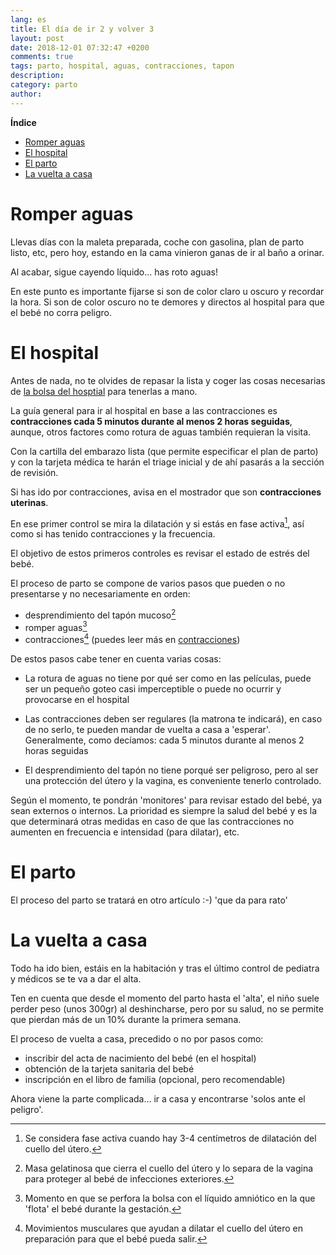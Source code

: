 ```yaml
---
lang: es
title: El día de ir 2 y volver 3
layout: post
date: 2018-12-01 07:32:47 +0200
comments: true
tags: parto, hospital, aguas, contracciones, tapon
description:
category: parto
author:
---
```


**Índice**
<!-- TOC depthFrom:1 insertAnchor:true orderedList:true -->

- [Romper aguas](#romper-aguas)
- [El hospital](#el-hospital)
- [El parto](#el-parto)
- [La vuelta a casa](#la-vuelta-a-casa)

<!-- /TOC -->

<a id="markdown-romper-aguas" name="romper-aguas"></a>
# Romper aguas

Llevas días con la maleta preparada, coche con gasolina, plan de parto listo, etc, pero hoy, estando en la cama vinieron ganas de ir al baño a orinar.

Al acabar, sigue cayendo líquido... has roto aguas!

En este punto es importante fijarse si son de color claro u oscuro y recordar la hora. Si son de color oscuro no te demores y directos al hospital para que el bebé no corra peligro.

<a id="markdown-el-hospital" name="el-hospital"></a>
# El hospital

Antes de nada, no te olvides de repasar la lista y coger las cosas necesarias de [la bolsa del hosptial]({filename}maleta.md) para tenerlas a mano.

La guía general para ir al hospital en base a las contracciones es **contracciones cada 5 minutos durante al menos 2 horas seguidas**, aunque, otros factores como rotura de aguas también requieran la visita.

Con la cartilla del embarazo lista (que permite especificar el plan de parto) y con la tarjeta médica te harán el triage inicial y de ahí pasarás a la sección de revisión.

Si has ido por contracciones, avisa en el mostrador que son **contracciones uterinas**.

En ese primer control se mira la dilatación y si estás en fase activa[^activa], así como si has tenido contracciones y la frecuencia.

El objetivo de estos primeros controles es revisar el estado de estrés del bebé.

[^activa]: Se considera fase activa cuando hay 3-4 centímetros de dilatación del cuello del útero.

El proceso de parto se compone de varios pasos que pueden o no presentarse y no necesariamente en orden:

- desprendimiento del tapón mucoso[^taponmucoso]
- romper aguas[^romperaguas]
- contracciones[^contracciones] (puedes leer más en [contracciones]({filename}contracciones.md))

[^taponmucoso]: Masa gelatinosa que cierra el cuello del útero y lo separa de la vagina para proteger al bebé de infecciones exteriores.

[^romperaguas]: Momento en que se perfora la bolsa con el líquido amniótico en la que 'flota' el bebé durante la gestación.

[^contracciones]: Movimientos musculares que ayudan a dilatar el cuello del útero en preparación para que el bebé pueda salir.

De estos pasos cabe tener en cuenta varias cosas:

- La rotura de aguas no tiene por qué ser como en las películas, puede ser un pequeño goteo casi imperceptible o puede no ocurrir y provocarse en el hospital

- Las contracciones deben ser regulares (la matrona te indicará), en caso de no serlo, te pueden mandar de vuelta a casa a 'esperar'. Generalmente, como decíamos: cada 5 minutos durante al menos 2 horas seguidas

- El desprendimiento del tapón no tiene porqué ser peligroso, pero al ser una protección del útero y la vagina, es conveniente tenerlo controlado.

Según el momento, te pondrán 'monitores' para revisar estado del bebé, ya sean externos o internos. La prioridad es siempre la salud del bebé y es la que determinará otras medidas en caso de que las contracciones no aumenten en frecuencia e intensidad (para dilatar), etc.

<a id="markdown-el-parto" name="el-parto"></a>
# El parto

El proceso del parto se tratará en otro artículo :-) 'que da para rato'

<a id="markdown-la-vuelta-a-casa" name="la-vuelta-a-casa"></a>
# La vuelta a casa

Todo ha ido bien, estáis en la habitación y tras el último control de pediatra y médicos se te va a dar el alta.

Ten en cuenta que desde el momento del parto hasta el 'alta', el niño suele perder peso (unos 300gr) al deshincharse, pero por su salud, no se permite que pierdan más de un 10% durante la primera semana.

El proceso de vuelta a casa, precedido o no por pasos como:

- inscribir del acta de nacimiento del bebé (en el hospital)
- obtención de la tarjeta sanitaria del bebé
- inscripción en el libro de familia (opcional, pero recomendable)

Ahora viene la parte complicada... ir a casa y encontrarse 'solos ante el peligro'.
